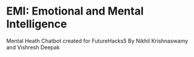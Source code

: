 # EMI: Emotional and Mental Intelligence
Mental Heath Chatbot created for FutureHacks5
By Nikhil Krishnaswamy and Vishresh Deepak
